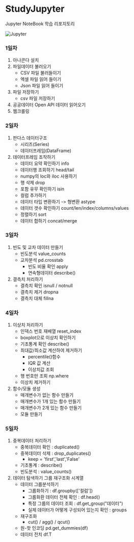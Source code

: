 # StudyJupyter
Jupyter NoteBook 학습 리포지토리


![Jupyter](https://media.vlpt.us/images/seokbin/post/e14f498a-a0b1-4880-9a88-98be38c50267/jupyter_logo_icon_169453.png)

### 1일차
1. 아나콘다 설치
2. 파일데이터 불러오기
	- CSV 파일 불러들이기
	- 엑셀 파일 읽어 들이기
	- Json 파일 읽어 들이기
3. 파일 저장하기
	- csv 파일 저장하기
4.  공공데이터 Open API 데이터 읽어오기
5. 웹크롤링

### 2일차
1. 판다스 데이터구조
	- 시리즈(Series)
	- 데이터프레임(DataFrame)
2. 데이터프레임 조작하기
	- 데이터 요약 확인하기 info
	- 데이터행 조회하기 head/tail
	- numpy의 loc와 iloc 사용하기
	- 행 삭제 drop
	- 포함 유무 확인하기 isin
	- 컬럼 추가하기
	- 데이터 타입 변환하기 -> 형변환 astype
	- 데이터 갯수 확인하기 
	  count/len/index/columns/values
	- 정렬하기 sort
	- 데이터 합하기 concat/merge
	
### 3일차
1. 빈도 및 교차 데이터 만들기
	- 빈도분석 value_counts
	- 교차분석 pd.crosstab
		- 빈도 비율 확인 apply
		- 연속형데이터 describe()
2. 결측치 처리하기
	- 결측치 확인 isnull / notnull
	- 결측치 제거 dropna
	- 결측치 대체 fillna

### 4일차
1. 이상치 처리하기
	- 인덱스 번호 재배열 reset_index
	- boxplot으로 이상치 확인하기
	- 기초통계 확인 describe()
	- 최대값/최소값 계산하여 제거하기
		- percentile()함수
		- IQR 값 계산
		- 이상치값 조회
	- 행 번호만 조회 np.where
	- 이상치 제거하기				
2. 함수/모듈 생성
	- 매개변수가 없는 함수 만들기
	- 매개변수가 1개 있는 함수 만들기
	- 매개변수가 2개 있는 함수 만들기
	- 모듈 만들기
	
### 5일차
1. 중복데이터 처리하기
	- 중복데이터 확인 : duplicated()
	- 중복데이터 삭제 : drop_duplicates()
		- keep = 'first','last','False'
	- 기초통계 : describe()
	- 빈도분석 : value_counts()
2. 데이터 탐색하기 그룹 재구조화 시계열
	- 데이터 그룹분석하기
		- 그룹화하기 : df.groupby(['컬럼'])
		- 그룹화환 데이터 전체 확인 : df.head()
		- 특정 그룹의 데이터 조회 : df.get_group("데이터")
		- 실제 데이터가 어떻게 구성되어 있는지 확인 : groups
	- 재구조화
		- cut() / agg() / qcut()
	- 원-핫 인코딩 pd.get_dummies(df)
	- 데이터 전치 df.T